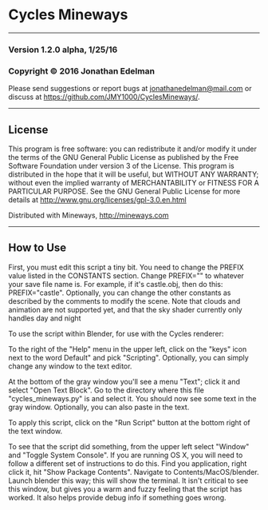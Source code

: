 # Cycles Mineways #

--------

### Version 1.2.0 alpha, 1/25/16 ###

### Copyright © 2016 Jonathan Edelman ###



Please send suggestions or report bugs at jonathanedelman@mail.com or discuss at https://github.com/JMY1000/CyclesMineways/.

--------

## License ##

This program is free software: you can redistribute it and/or modify it under the terms of the GNU General Public License as published by the Free Software Foundation under version 3 of the License. This program is distributed in the hope that it will be useful, but WITHOUT ANY WARRANTY; without even the implied warranty of MERCHANTABILITY or FITNESS FOR A PARTICULAR PURPOSE. See the GNU General Public License for more details at http://www.gnu.org/licenses/gpl-3.0.en.html


Distributed with Mineways, http://mineways.com

--------

## How to Use ##

First, you must edit this script a tiny bit. You need to change the PREFIX value listed in the CONSTANTS section. Change PREFIX="" to whatever your save file name is. For example, if it's castle.obj, then do this: PREFIX="castle". Optionally, you can change the other constants as described by the comments to modify the scene. Note that clouds and animation are not supported yet, and that the sky shader currently only handles day and night


To use the script within Blender, for use with the Cycles renderer:

To the right of the "Help" menu in the upper left, click on the "keys" icon next to the word
Default" and pick "Scripting". Optionally, you can simply change any window to the text editor.

At the bottom of the gray window you'll see a menu "Text"; click it and select "Open Text
Block". Go to the directory where this file "cycles_mineways.py" is and select it. You should now
see some text in the gray window. Optionally, you can also paste in the text.

To apply this script, click on the "Run Script" button at the bottom right of the text window.

To see that the script did something, from the upper left select "Window" and "Toggle System Console".
If you are running OS X, you will need to follow a different set of instructions to do this.
Find you application, right click it, hit "Show Package Contents".
Navigate to Contents/MacOS/blender.
Launch blender this way; this will show the terminal.
It isn't critical to see this window, but gives you a warm and fuzzy feeling that the script has worked. It also helps provide debug info if something goes wrong.
